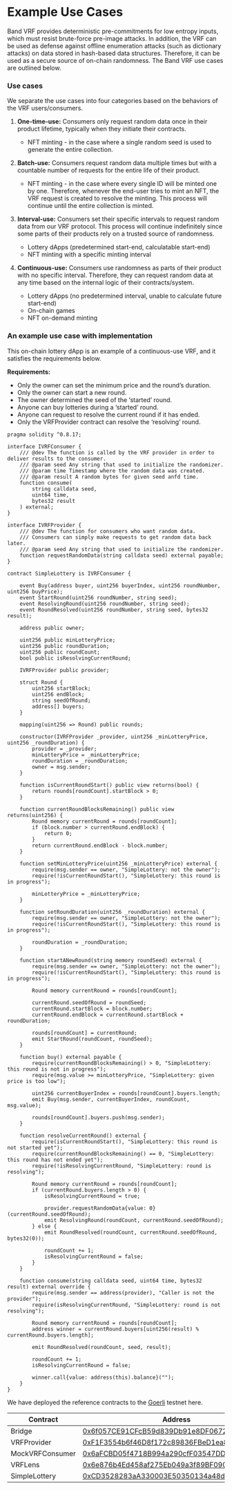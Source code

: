 # Example Use Cases

Band VRF provides deterministic pre-commitments for low entropy inputs, which must resist brute-force pre-image attacks. In addition, the VRF can be used as defense against offline enumeration attacks (such as dictionary attacks) on data stored in hash-based data structures. Therefore, it can be used as a secure source of on-chain randomness. The Band VRF use cases are outlined below.

### Use cases

We separate the use cases into four categories based on the behaviors of the VRF users/consumers.

1.  **One-time-use:** Consumers only request random data once in their product lifetime, typically when they initiate their contracts.
    
    -   NFT minting - in the case where a single random seed is used to generate the entire collection.
2.  **Batch-use:** Consumers request random data multiple times but with a countable number of requests for the entire life of their product.
    
    -   NFT minting - in the case where every single ID will be minted one by one. Therefore, whenever the end-user tries to mint an NFT, the VRF request is created to resolve the minting. This process will continue until the entire collection is minted.
3.  **Interval-use:** Consumers set their specific intervals to request random data from our VRF protocol. This process will continue indefinitely since some parts of their products rely on a trusted source of randomness.
    
    -   Lottery dApps (predetermined start-end, calculatable start-end)
    -   NFT minting with a specific minting interval
4.  **Continuous-use:** Consumers use randomness as parts of their product with no specific interval. Therefore, they can request random data at any time based on the internal logic of their contracts/system.
    
    -   Lottery dApps (no predetermined interval, unable to calculate future start-end)
    -   On-chain games
    -   NFT on-demand minting

### An example use case with implementation

This on-chain lottery dApp is an example of a continuous-use VRF, and it satisfies the requirements below.

**Requirements:**

-   Only the owner can set the minimum price and the round’s duration.
-   Only the owner can start a new round.
-   The owner determined the seed of the ‘started’ round.
-   Anyone can buy lotteries during a ‘started’ round.
-   Anyone can request to resolve the current round if it has ended.
-   Only the VRFProvider contract can resolve the ‘resolving’ round.

```solidity
pragma solidity ^0.8.17;

interface IVRFConsumer {
    /// @dev The function is called by the VRF provider in order to deliver results to the consumer.
    /// @param seed Any string that used to initialize the randomizer.
    /// @param time Timestamp where the random data was created.
    /// @param result A random bytes for given seed anfd time.
    function consume(
        string calldata seed,
        uint64 time,
        bytes32 result
    ) external;
}

interface IVRFProvider {
    /// @dev The function for consumers who want random data.
    /// Consumers can simply make requests to get random data back later.
    /// @param seed Any string that used to initialize the randomizer.
    function requestRandomData(string calldata seed) external payable;
}

contract SimpleLottery is IVRFConsumer {

    event Buy(address buyer, uint256 buyerIndex, uint256 roundNumber, uint256 buyPrice);
    event StartRound(uint256 roundNumber, string seed);
    event ResolvingRound(uint256 roundNumber, string seed);
    event RoundResolved(uint256 roundNumber, string seed, bytes32 result);

    address public owner;

    uint256 public minLotteryPrice;
    uint256 public roundDuration;
    uint256 public roundCount;
    bool public isResolvingCurrentRound;

    IVRFProvider public provider;
    
    struct Round {
        uint256 startBlock;
        uint256 endBlock;
        string seedOfRound;
        address[] buyers;
    }

    mapping(uint256 => Round) public rounds;

    constructor(IVRFProvider _provider, uint256 _minLotteryPrice, uint256 _roundDuration) {
        provider = _provider;
        minLotteryPrice = _minLotteryPrice;
        roundDuration = _roundDuration;
        owner = msg.sender;
    }

    function isCurrentRoundStart() public view returns(bool) {
        return rounds[roundCount].startBlock > 0;
    }

    function currentRoundBlocksRemaining() public view returns(uint256) {
        Round memory currentRound = rounds[roundCount];
        if (block.number > currentRound.endBlock) {
            return 0;
        }
        return currentRound.endBlock - block.number;
    }

    function setMinLotteryPrice(uint256 _minLotteryPrice) external {
        require(msg.sender == owner, "SimpleLottery: not the owner");
        require(!isCurrentRoundStart(), "SimpleLottery: this round is in progress");

        minLotteryPrice = _minLotteryPrice;
    }

    function setRoundDuration(uint256 _roundDuration) external {
        require(msg.sender == owner, "SimpleLottery: not the owner");
        require(!isCurrentRoundStart(), "SimpleLottery: this round is in progress");

        roundDuration = _roundDuration;
    }

    function startANewRound(string memory roundSeed) external {
        require(msg.sender == owner, "SimpleLottery: not the owner");
        require(!isCurrentRoundStart(), "SimpleLottery: this round is in progress");

        Round memory currentRound = rounds[roundCount];

        currentRound.seedOfRound = roundSeed;
        currentRound.startBlock = block.number;
        currentRound.endBlock = currentRound.startBlock + roundDuration;

        rounds[roundCount] = currentRound;
        emit StartRound(roundCount, roundSeed);
    }

    function buy() external payable {
        require(currentRoundBlocksRemaining() > 0, "SimpleLottery: this round is not in progress");
        require(msg.value >= minLotteryPrice, "SimpleLottery: given price is too low");

        uint256 currentBuyerIndex = rounds[roundCount].buyers.length;
        emit Buy(msg.sender, currentBuyerIndex, roundCount, msg.value);

        rounds[roundCount].buyers.push(msg.sender);
    }

    function resolveCurrentRound() external {
        require(isCurrentRoundStart(), "SimpleLottery: this round is not started yet");
        require(currentRoundBlocksRemaining() == 0, "SimpleLottery: this round has not ended yet");
        require(!isResolvingCurrentRound, "SimpleLottery: round is resolving");

        Round memory currentRound = rounds[roundCount];
        if (currentRound.buyers.length > 0) {
            isResolvingCurrentRound = true;

            provider.requestRandomData{value: 0}(currentRound.seedOfRound);
            emit ResolvingRound(roundCount, currentRound.seedOfRound);
        } else {
            emit RoundResolved(roundCount, currentRound.seedOfRound, bytes32(0));

            roundCount += 1;
            isResolvingCurrentRound = false;
        }
    }

    function consume(string calldata seed, uint64 time, bytes32 result) external override {
        require(msg.sender == address(provider), "Caller is not the provider");
        require(isResolvingCurrentRound, "SimpleLottery: round is not resolving");

        Round memory currentRound = rounds[roundCount];
        address winner = currentRound.buyers[uint256(result) % currentRound.buyers.length];

        emit RoundResolved(roundCount, seed, result);

        roundCount += 1;
        isResolvingCurrentRound = false;

        winner.call{value: address(this).balance}("");
    }
}
```

We have deployed the reference contracts to the [Goerli](https://goerli.etherscan.io/) testnet here.

| Contract | Address |
| -------- | ------- |
| Bridge | [0x6f057CE91CFcB59d839Db91e8DF067278a704cb8](https://goerli.etherscan.io/address/0x6f057CE91CFcB59d839Db91e8DF067278a704cb8) |
| VRFProvider | [0xF1F3554b6f46D8f172c89836FBeD1ea8551eabad](https://goerli.etherscan.io/address/0xF1F3554b6f46D8f172c89836FBeD1ea8551eabad) |
| MockVRFConsumer | [0x6aFCBD05f4718B994a290cfF03547DDFFcd74E08](https://goerli.etherscan.io/address/0x6aFCBD05f4718B994a290cfF03547DDFFcd74E08) |
| VRFLens | [0x6e876b4Ed458af275Eb049a3f89BF0909618d154](https://goerli.etherscan.io/address/0x6e876b4Ed458af275Eb049a3f89BF0909618d154) |
| SimpleLottery | [0xCD3528283aA330003E50350134a48d1920BA70A0](https://goerli.etherscan.io/address/0xCD3528283aA330003E50350134a48d1920BA70A0) |
